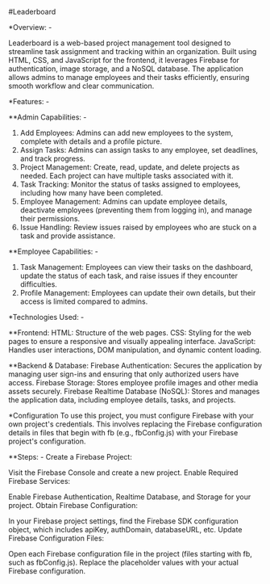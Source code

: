 #Leaderboard

*Overview: -

Leaderboard is a web-based project management tool designed to streamline task assignment and tracking within an organization. Built using HTML, CSS, and JavaScript for the frontend, it leverages Firebase for authentication, image storage, and a NoSQL database. The application allows admins to manage employees and their tasks efficiently, ensuring smooth workflow and clear communication.

*Features: -

**Admin Capabilities: -
1. Add Employees: Admins can add new employees to the system, complete with details and a profile picture.
2. Assign Tasks: Admins can assign tasks to any employee, set deadlines, and track progress.
3. Project Management: Create, read, update, and delete projects as needed. Each project can have multiple tasks associated with it.
4. Task Tracking: Monitor the status of tasks assigned to employees, including how many have been completed.
5. Employee Management: Admins can update employee details, deactivate employees (preventing them from logging in), and manage their permissions.
6. Issue Handling: Review issues raised by employees who are stuck on a task and provide assistance.

**Employee Capabilities: -
1. Task Management: Employees can view their tasks on the dashboard, update the status of each task, and raise issues if they encounter difficulties.
2. Profile Management: Employees can update their own details, but their access is limited compared to admins.

*Technologies Used: -

**Frontend:
HTML: Structure of the web pages.
CSS: Styling for the web pages to ensure a responsive and visually appealing interface.
JavaScript: Handles user interactions, DOM manipulation, and dynamic content loading.

**Backend & Database:
Firebase Authentication: Secures the application by managing user sign-ins and ensuring that only authorized users have access.
Firebase Storage: Stores employee profile images and other media assets securely.
Firebase Realtime Database (NoSQL): Stores and manages the application data, including employee details, tasks, and projects.


*Configuration
To use this project, you must configure Firebase with your own project's credentials. This involves replacing the Firebase configuration details in files that begin with fb (e.g., fbConfig.js) with your Firebase project's configuration.

**Steps: -
Create a Firebase Project:

Visit the Firebase Console and create a new project.
Enable Required Firebase Services:

Enable Firebase Authentication, Realtime Database, and Storage for your project.
Obtain Firebase Configuration:

In your Firebase project settings, find the Firebase SDK configuration object, which includes apiKey, authDomain, databaseURL, etc.
Update Firebase Configuration Files:

Open each Firebase configuration file in the project (files starting with fb, such as fbConfig.js).
Replace the placeholder values with your actual Firebase configuration.
